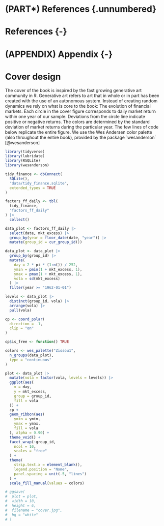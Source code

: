 # (PART\*) References {.unnumbered}

# References {-}

<div id="refs"></div>

# (APPENDIX) Appendix {-} 

# Cover design

The cover of the book is inspired by the fast growing generative art community in R. 
Generative art refers to art that in whole or in part has been created with the use of an autonomous system. 
Instead of creating random dynamics we rely on what is core to the book: The evolution of financial markets. 
Each circle in the cover figure corresponds to daily market return within one year of our sample. Deviations from the circle line indicate positive or negative returns. 
The colors are determined by the standard deviation of market returns during the particular year. 
The few lines of code below replicate the entire figure. 
We use the Wes Andersen color palette (also throughout the entire book), provided by the package ´wesanderson´ [@wesanderson]


```r
library(tidyverse)
library(lubridate)
library(RSQLite)
library(wesanderson)

tidy_finance <- dbConnect(
  SQLite(),
  "data/tidy_finance.sqlite",
  extended_types = TRUE
)

factors_ff_daily <- tbl(
  tidy_finance,
  "factors_ff_daily"
) |>
  collect()

data_plot <- factors_ff_daily |>
  select(date, mkt_excess) |>
  group_by(year = floor_date(date, "year")) |>
  mutate(group_id = cur_group_id())

data_plot <- data_plot |>
  group_by(group_id) |>
  mutate(
    day = 2 * pi * (1:n()) / 252,
    ymin = pmin(1 + mkt_excess, 1),
    ymax = pmax(1 + mkt_excess, 1),
    vola = sd(mkt_excess)
  ) |>
  filter(year >= "1962-01-01")

levels <- data_plot |>
  distinct(group_id, vola) |>
  arrange(vola) |>
  pull(vola)

cp <- coord_polar(
  direction = -1,
  clip = "on"
)

cp$is_free <- function() TRUE

colors <- wes_palette("Zissou1",
  n_groups(data_plot),
  type = "continuous"
)

plot <- data_plot |>
  mutate(vola = factor(vola, levels = levels)) |>
  ggplot(aes(
    x = day,
    y = mkt_excess,
    group = group_id,
    fill = vola
  )) +
  cp +
  geom_ribbon(aes(
    ymin = ymin,
    ymax = ymax,
    fill = vola
  ), alpha = 0.90) +
  theme_void() +
  facet_wrap(~group_id,
    ncol = 10,
    scales = "free"
  ) +
  theme(
    strip.text.x = element_blank(),
    legend.position = "None",
    panel.spacing = unit(-5, "lines")
  ) +
  scale_fill_manual(values = colors)

# ggsave(
#  plot = plot,
#  width = 10,
#  height = 6,
#  filename = "cover.jpg",
#  bg = "white"
# )
```
